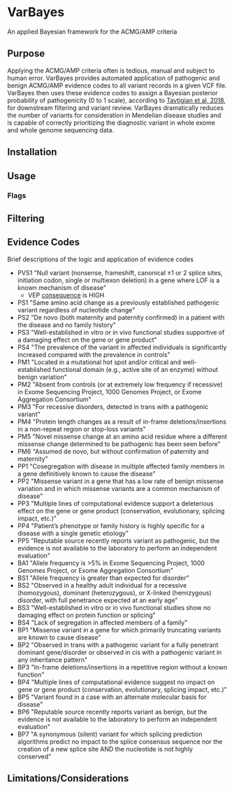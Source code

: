 # VarBayes
An applied Bayesian framework for the ACMG/AMP criteria

## Purpose
Applying the ACMG/AMP criteria often is tedious, manual and subject to human error. VarBayes provides automated application of pathogenic and benign ACMG/AMP evidence codes to all variant records in a given VCF file. VarBayes then uses these evidence codes to assign a Bayesian posterior probability of pathogenicity (0 to 1 scale), according to [Tavtigian et al, 2018](https://www.nature.com/articles/gim2017210), for downstream filtering and variant review. VarBayes dramatically reduces the number of variants for consideration in Mendelian disease studies and is capable of correctly prioritizing the diagnostic variant in whole exome and whole genome sequencing data.

## Installation

## Usage

### Flags

## Filtering

## Evidence Codes
Brief descriptions of the logic and application of evidence codes
- PVS1 "Null variant (nonsense, frameshift, canonical ±1 or 2 splice sites, initiation codon, single or multiexon deletion) in a gene where LOF is a known mechanism of disease"
  - VEP [consequence](https://m.ensembl.org/info/genome/variation/prediction/predicted_data.html) is HIGH
- PS1 "Same amino acid change as a previously established pathogenic variant regardless of nucleotide change"
- PS2 "De novo (both maternity and paternity confirmed) in a patient with the disease and no family history"
- PS3 "Well-established in vitro or in vivo functional studies supportive of a damaging effect on the gene or gene product"
- PS4 "The prevalence of the variant in affected individuals is significantly increased compared with the prevalence in controls"
- PM1 "Located in a mutational hot spot and/or critical and well-established functional domain (e.g., active site of an enzyme) without benign variation"
- PM2 "Absent from controls (or at extremely low frequency if recessive) in Exome Sequencing Project, 1000 Genomes Project, or Exome Aggregation Consortium"
- PM3 "For recessive disorders, detected in trans with a pathogenic variant"
- PM4 "Protein length changes as a result of in-frame deletions/insertions in a non-repeat region or stop-loss variants"
- PM5 "Novel missense change at an amino acid residue where a different missense change determined to be pathogenic has been seen before"
- PM6 "Assumed de novo, but without confirmation of paternity and maternity"
- PP1 "Cosegregation with disease in multiple affected family members in a gene definitively known to cause the disease"
- PP2 "Missense variant in a gene that has a low rate of benign missense variation and in which missense variants are a common mechanism of disease"
- PP3 "Multiple lines of computational evidence support a deleterious effect on the gene or gene product (conservation, evolutionary, splicing impact, etc.)"
- PP4 "Patient’s phenotype or family history is highly specific for a disease with a single genetic etiology"
- PP5 "Reputable source recently reports variant as pathogenic, but the evidence is not available to the laboratory to perform an independent evaluation"
- BA1 "Allele frequency is >5% in Exome Sequencing Project, 1000 Genomes Project, or Exome Aggregation Consortium"
- BS1 "Allele frequency is greater than expected for disorder"
- BS2 "Observed in a healthy adult individual for a recessive (homozygous), dominant (heterozygous), or X-linked (hemizygous) disorder, with full penetrance expected at an early age"
- BS3 "Well-established in vitro or in vivo functional studies show no damaging effect on protein function or splicing"
- BS4 "Lack of segregation in affected members of a family"
- BP1 "Missense variant in a gene for which primarily truncating variants are known to cause disease"
- BP2 "Observed in trans with a pathogenic variant for a fully penetrant dominant gene/disorder or observed in cis with a pathogenic variant in any inheritance pattern"
- BP3 "In-frame deletions/insertions in a repetitive region without a known function"
- BP4 "Multiple lines of computational evidence suggest no impact on gene or gene product (conservation, evolutionary, splicing impact, etc.)"
- BP5 "Variant found in a case with an alternate molecular basis for disease"
- BP6 "Reputable source recently reports variant as benign, but the evidence is not available to the laboratory to perform an independent evaluation"
- BP7 "A synonymous (silent) variant for which splicing prediction algorithms predict no impact to the splice consensus sequence nor the creation of a new splice site AND the nucleotide is not highly conserved"

## Limitations/Considerations
